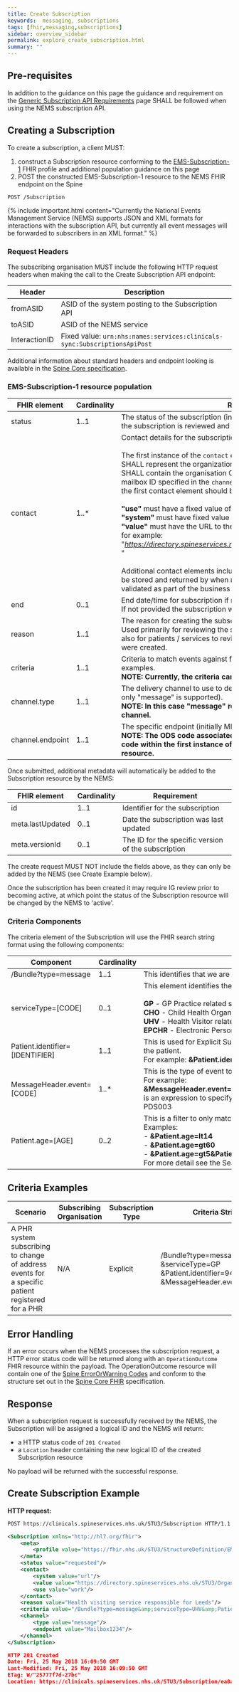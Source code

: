 ```yaml
---
title: Create Subscription
keywords:  messaging, subscriptions
tags: [fhir,messaging,subscriptions]
sidebar: overview_sidebar
permalink: explore_create_subscription.html
summary: ""
---
```


## Pre-requisites ##

In addition to the guidance on this page the guidance and requirement on the [Generic Subscription API Requirements](subscription_general_api_guidance.html) page SHALL be followed when using the NEMS subscription API.

## Creating a Subscription ##

To create a subscription, a client MUST:
1. construct a Subscription resource conforming to the [EMS-Subscription-1](https://fhir.nhs.uk/STU3/StructureDefinition/EMS-Subscription-1) FHIR profile and additional population guidance on this page
2. POST the constructed EMS-Subscription-1 resource to the NEMS FHIR endpoint on the Spine

```http
POST /Subscription
```

{% include important.html content="Currently the National Events Management Service (NEMS) supports JSON and XML formats for interactions with the subscription API, but currently all event messages will be forwarded to subscribers in an XML format." %}

### Request Headers ###

The subscribing organisation MUST include the following HTTP request headers when making the call to the Create Subscription API endpoint:

| Header | Description |
| --- | --- |
| fromASID | ASID of the system posting to the Subscription API |
| toASID | ASID of the NEMS service |
| InteractionID | Fixed value: `urn:nhs:names:services:clinicals-sync:SubscriptionsApiPost` |

Additional information about standard headers and endpoint looking is available in the [Spine Core specification](https://developer.nhs.uk/apis/spine-core/build_directory.html).


### EMS-Subscription-1 resource population ###

| FHIR element | Cardinality | Requirement |
| --- | --- | --- |
| status | 1..1 | The status of the subscription (initially this will always be "requested" until the subscription is reviewed and activated |
| contact | 1..* | Contact details for the subscription. <br/><br/>The first instance of the `contact` element within the Subscription resource SHALL represent the organization requesting the subscription. The element SHALL contain the organisation ODS Code which matches the MESH mailbox ID specified in the `channel.endpoint` element. The elements within the first contact element should be as follows:<br/><br/> **"use"** must have a fixed value of "*work*"<br/> **"system"** must have fixed value of "*url*"<br/> **"value"** must have the URL to the organization accessable via the ODS API, for example: <br/> "*https://directory.spineservices.nhs.uk/STU3/Organization/[Org_ODS_Code]* "<br/><br/>Additional contact elements included within the Subscription resource will be stored and returned by when managing the subscriptions but will not be validated as part of the business rules. |
| end | 0..1 | End date/time for subscription if relevant (e.g. for a temporary subscription). If not provided the subscription will be perpertual and not expire. |
| reason | 1..1 | The reason for creating the subscription (human readable description). Used primarily for reviewing the subscription in order to make it active, and also for patients / services to review what subscriptions exist and why they were created. |
| criteria | 1..1 | Criteria to match events against for this subscription - see below for examples. <br/>**NOTE: Currently, the criteria cannot be used for searching.** |
| channel.type | 1..1 | The delivery channel to use to deliver the event to the subscriber (currently only "message" is supported). <br/>**NOTE: In this case "message" refers to the use of MESH for as a delivery channel.** |
| channel.endpoint | 1..1 | The specific endpoint (initially MESH mailbox ID) to deliver to.<br/>**NOTE: The ODS code associated with the mailbox MUST match the ODS code within the first instance of the `contact` element of the Subscription resource.** |

Once submitted, additional metadata will automatically be added to the Subscription resource by the NEMS:

| FHIR element | Cardinality | Requirement |
| --- | --- | --- |
| id | 1..1 | Identifier for the subscription |
| meta.lastUpdated | 0..1 | Date the subscription was last updated |
| meta.versionId | 0..1 | The ID for the specific version of the subscription |

The create request MUST NOT include the fields above, as they can only be added by the NEMS (see Create Example below).

Once the subscription has been created it may require IG review prior to becoming active, at which point the status of the Subscription resource will be changed by the NEMS to 'active'.


### Criteria Components ###

The criteria element of the Subscription will use the FHIR search string format using the following components:

| Component                       | Cardinality | Description |
| ------------------------------- | --- | ----------- |
| /Bundle?type=message            | 1..1 | This identifies that we are interested in events (which are sent as Bundles in FHIR), of type "message" |
| serviceType=[CODE]     | 0..1 | This element identifies the service type making the subscription. Current accepted values are:<br/><br/>**GP** - GP Practice related services<br/>**CHO** - Child Health Organisation related services<br/>**UHV** - Health Visitor related services<br/>**EPCHR** - Electronic Personal Child Health Record services |
| Patient.identifier=[IDENTIFIER] | 1..1 |  This is used for Explicit Subscriptions for an individual patient. The [IDENTIFIER] is the NHS Number for the patient. <br/>For example: **&Patient.identifier=http://fhir.nhs.net/Id/nhs-number\|[NHS Number]**|
| MessageHeader.event=[CODE]      | 1..* |  This is the type of event to subscribe to (see the [EMS Event Types](https://fhir.nhs.uk/STU3/CodeSystem/EMS-EventType-1)). <br/>For example: **&MessageHeader.event=PDS001&MessageHeader.event=PDS002&MessageHeader.event=PDS003** <br/> is an expression to specify events where the MessageHeader.event is of type PDS001, PDS002 or PDS003 |
| Patient.age=[AGE]               | 0..2 |  This is a filter to only match events where the age of the patient meets the criteria supplied. <br/>Examples:<br/> - **&Patient.age=lt14**<br/> - **&Patient.age=gt60**<br/> - **&Patient.age=gt5&Patient.age=lt19** <br/>For more detail see the Search Parameter [EMS Patient Age](https://fhir.nhs.uk/STU3/SearchParameter/EMS-PatientAge-1)|



## Criteria Examples ##

| Scenario                             | Subscribing Organisation | Subscription Type | Criteria String                     |
|--------------------------------------|--------------------------|-------------------|------------------------------------|
| A PHR system subscribing to change of address events for a specific patient registered for a PHR | N/A | Explicit | /Bundle?type=message<br/>&serviceType=GP<br/>&Patient.identifier=9434765919<br/>&MessageHeader.event=PDS002 |


## Error Handling ##

If an error occurs when the NEMS processes the subscription request, a HTTP error status code will be returned along with an `OperationOutcome` FHIR resource within the payload. The OperationOutcome resource will contain one of the [Spine ErrorOrWarning Codes](https://fhir.nhs.uk/STU3/ValueSet/Spine-ErrorOrWarningCode-1) and conform to the structure set out in the [Spine Core FHIR](https://developer.nhs.uk/apis/spine-core/resources_error_handling.html) specification.


## Response ##

When a subscription request is successfully received by the NEMS, the Subscription will be assigned a logical ID and the NEMS will return:
- a HTTP status code of `201 Created`
- a `Location` header containing the new logical ID of the created Subscription resource

No payload will be returned with the successful response.


## Create Subscription Example ##

**HTTP request:**

```xml
POST https://clinicals.spineservices.nhs.uk/STU3/Subscription HTTP/1.1

<Subscription xmlns="http://hl7.org/fhir">
	<meta>
		<profile value="https://fhir.nhs.uk/STU3/StructureDefinition/EMS-Subscription-1"/>
	</meta>
	<status value="requested"/>
	<contact>
		<system value="url"/>
		<value value="https://directory.spineservices.nhs.uk/STU3/Organization/RR8"/>
		<use value="work"/>
	</contact>
	<reason value="Health visiting service responsible for Leeds"/>
	<criteria value="/Bundle?type=message&amp;serviceType=UHV&amp;Patient.identifier=9434765919&amp;MessageHeader.event=PDS002" />
	<channel>
		<type value="message"/>
		<endpoint value="Mailbox1234"/>
	</channel>
</Subscription>
```

```json
HTTP 201 Created
Date: Fri, 25 May 2018 16:09:50 GMT
Last-Modified: Fri, 25 May 2018 16:09:50 GMT
ETag: W/"25777f7d-27bc"
Location: https://clinicals.spineservices.nhs.uk/STU3/Subscription/ea0a485187204b49b978bdcf7102388c
```
